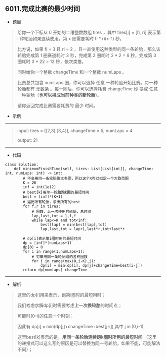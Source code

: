 6011.完成比赛的最少时间
----------
 - 题目
> 
> 给你一个下标从 0 开始的二维整数数组 tires ，其中 tires[i] = [fi, ri] 表示第 i 种轮胎如果连续使用，第 x 圈需要耗时 fi * ri(x-1) 秒。
>
> 比方说，如果 fi = 3 且 ri = 2 ，且一直使用这种类型的同一条轮胎，那么该轮胎完成第 1 圈赛道耗时 3 秒，完成第 2 圈耗时 3 * 2 = 6 秒，完成第 3 圈耗时 3 * 22 = 12 秒，依次类推。
> 
> 同时给你一个整数 changeTime 和一个整数 numLaps 。
>
> 比赛总共包含 numLaps 圈，你可以选择 任意 一种轮胎开始比赛。每一种轮胎都有 无数条 。每一圈后，你可以选择耗费 changeTime 秒 换成 任意一种轮胎（**也可以换成当前种类的新轮胎**）。
>
> 请你返回完成比赛需要耗费的 最少 时间。
>
 - 示例
 ----------
> input: tires = [[2,3],[3,4]], changeTime = 5, numLaps = 4
>
> output: 21
 ----------
 - 代码
> 
>
    class Solution:
        def minimumFinishTime(self, tires: List[List[int]], changeTime: int, numLaps: int) -> int:
            # 不会用同一条轮胎跑太多圈，所以这个K可以拟定一个大致范围
            K = 20
            inf = int(1e12)
            # best[k]用单一轮胎跑k圈的最短时间
            best = [inf]*(K+1)
            # 遍历所有轮胎，求出所有的best
            for f,r in tires:
                # 圈数，上一次使用的轮胎，总时间
                lap,last,tot = 1,f,f
                while lap<=K and tot<inf:
                    best[lap] = min(best[lap],tot)
                    lap,last,tot = lap+1,last*r,tot+last*r
                    
            # dp[i]表示第i圈时用的最短时间
            dp = [inf]*(numLaps+1)
            dp[0] = 0
            for i in range(1,numLaps+1):
                # 穷举用同一条轮胎跑的各种圈数
                for j in range(max(0,i-K),i):
                    dp[i] = min(dp[i], dp[j]+changeTime+best[i-j])
            return dp[numLaps]-changeTime

 ----------
 - 解析
 > 
> 这里的dp[i]用来表示，跑第i圈时的最短用时；
> 
> 我们考虑求解dp[i]时需要考虑**上一次换轮胎**的时间点；
> 
> 可能时(0-i)的任意一个时刻；
> 
> 因此有 dp[i] = min(dp[j]+changeTime+best[j-i]),其中 j in (0,i-1)
> 
> 这里best[k]表示的是，**用同一条轮胎连续跑k圈时所用的最短时间** 
 > （这里的递推式可以这么写的原因是可以替换为同一号轮胎，如果不能，可能解法不同）；
 > 
> 